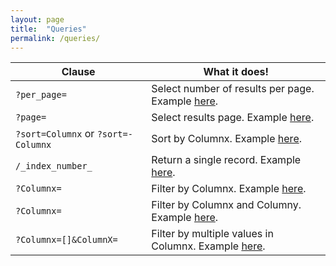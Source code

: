 ```yaml
---
layout: page
title:  "Queries"
permalink: /queries/
---
```


<table class="table-code">
<thead>
<tr>
<th>Clause</th>
<th>What it does!</th>
</tr>
</thead>
<tbody>
<tr>
<td><code>?per_page=</code></td>
<td>Select number of results per page. Example <a href="https://api.ed.gov/data/less-than-highschool_2015?api_key=DEMO_KEY1&per_page=30">here</a>.</td>
</tr>

<tr>
<td><code>?page=</code></td>
<td>Select results page. Example <a href="https://api.ed.gov/data/less-than-highschool_2015?api_key=DEMO_KEY1&page=2">here</a>.</td>
</tr>

<tr>
<td><code>?sort=Columnx</code> or <code>?sort=-Columnx</code></td>
<td>Sort by Columnx. Example <a href="https://api.ed.gov/data/less-than-highschool_2015?api_key=DEMO_KEY1&sort=Year">here</a>.</td>
</tr>

<tr>
<td><code>/_index_number_</code></td>
<td>Return a single record. Example <a href="https://api.ed.gov/data/less-than-highschool_2015/15?api_key=DEMO_KEY1">here</a>.</td>
</tr>

<tr>
<td><code>?Columnx=</code></td>
<td>Filter by Columnx. Example <a href="https://api.ed.gov/data/less-than-highschool_2015?Sex=Males&api_key=DEMO_KEY1">here</a>.</td>
</tr>

<tr>
<td><code>?Columnx=</code></td>
<td>Filter by Columnx and Columny. Example <a href="https://api.ed.gov/data/less-than-highschool_2015?Sex=Males&Year=2004&api_key=DEMO_KEY1">here</a>.</td>
</tr>

<tr>
<td><code>?Columnx=[]&ColumnX=</code></td>
<td>Filter by multiple values in Columnx. Example <a href="https://api.ed.gov/data/less-than-highschool_2015?Sex=Males&Sex=Females&api_key=DEMO_KEY1">here</a>.</td>
</tr>

</tbody>
</table>
